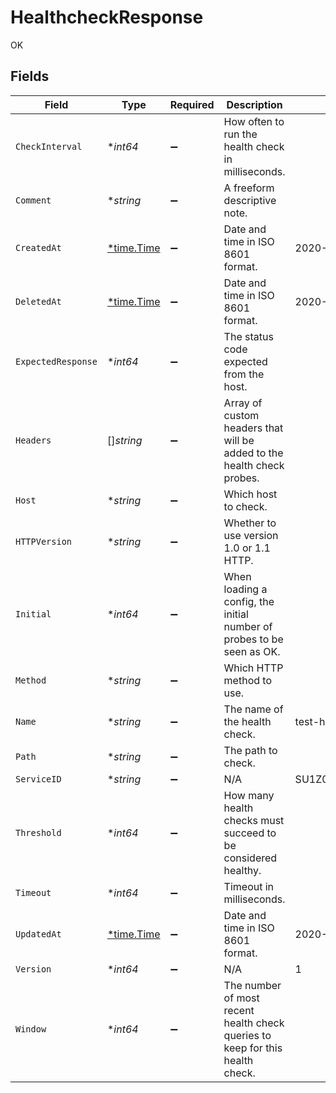 # HealthcheckResponse

OK


## Fields

| Field                                                                         | Type                                                                          | Required                                                                      | Description                                                                   | Example                                                                       |
| ----------------------------------------------------------------------------- | ----------------------------------------------------------------------------- | ----------------------------------------------------------------------------- | ----------------------------------------------------------------------------- | ----------------------------------------------------------------------------- |
| `CheckInterval`                                                               | **int64*                                                                      | :heavy_minus_sign:                                                            | How often to run the health check in milliseconds.                            |                                                                               |
| `Comment`                                                                     | **string*                                                                     | :heavy_minus_sign:                                                            | A freeform descriptive note.                                                  |                                                                               |
| `CreatedAt`                                                                   | [*time.Time](https://pkg.go.dev/time#Time)                                    | :heavy_minus_sign:                                                            | Date and time in ISO 8601 format.                                             | 2020-04-09T18:14:30Z                                                          |
| `DeletedAt`                                                                   | [*time.Time](https://pkg.go.dev/time#Time)                                    | :heavy_minus_sign:                                                            | Date and time in ISO 8601 format.                                             | 2020-04-09T18:14:30Z                                                          |
| `ExpectedResponse`                                                            | **int64*                                                                      | :heavy_minus_sign:                                                            | The status code expected from the host.                                       |                                                                               |
| `Headers`                                                                     | []*string*                                                                    | :heavy_minus_sign:                                                            | Array of custom headers that will be added to the health check probes.        |                                                                               |
| `Host`                                                                        | **string*                                                                     | :heavy_minus_sign:                                                            | Which host to check.                                                          |                                                                               |
| `HTTPVersion`                                                                 | **string*                                                                     | :heavy_minus_sign:                                                            | Whether to use version 1.0 or 1.1 HTTP.                                       |                                                                               |
| `Initial`                                                                     | **int64*                                                                      | :heavy_minus_sign:                                                            | When loading a config, the initial number of probes to be seen as OK.         |                                                                               |
| `Method`                                                                      | **string*                                                                     | :heavy_minus_sign:                                                            | Which HTTP method to use.                                                     |                                                                               |
| `Name`                                                                        | **string*                                                                     | :heavy_minus_sign:                                                            | The name of the health check.                                                 | test-healthcheck                                                              |
| `Path`                                                                        | **string*                                                                     | :heavy_minus_sign:                                                            | The path to check.                                                            |                                                                               |
| `ServiceID`                                                                   | **string*                                                                     | :heavy_minus_sign:                                                            | N/A                                                                           | SU1Z0isxPaozGVKXdv0eY                                                         |
| `Threshold`                                                                   | **int64*                                                                      | :heavy_minus_sign:                                                            | How many health checks must succeed to be considered healthy.                 |                                                                               |
| `Timeout`                                                                     | **int64*                                                                      | :heavy_minus_sign:                                                            | Timeout in milliseconds.                                                      |                                                                               |
| `UpdatedAt`                                                                   | [*time.Time](https://pkg.go.dev/time#Time)                                    | :heavy_minus_sign:                                                            | Date and time in ISO 8601 format.                                             | 2020-04-09T18:14:30Z                                                          |
| `Version`                                                                     | **int64*                                                                      | :heavy_minus_sign:                                                            | N/A                                                                           | 1                                                                             |
| `Window`                                                                      | **int64*                                                                      | :heavy_minus_sign:                                                            | The number of most recent health check queries to keep for this health check. |                                                                               |